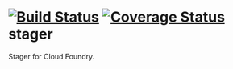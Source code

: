 [![Build Status](http://drone.diego-ci.cf-app.com/github.com/cloudfoundry-incubator/stager/status.svg?branch=master)](http://drone.diego-ci.cf-app.com/github.com/cloudfoundry-incubator/stager)
[![Coverage Status](https://coveralls.io/repos/cloudfoundry-incubator/stager/badge.png?branch=HEAD)](https://coveralls.io/r/cloudfoundry-incubator/stager?branch=HEAD)
stager
======

Stager for Cloud Foundry.
